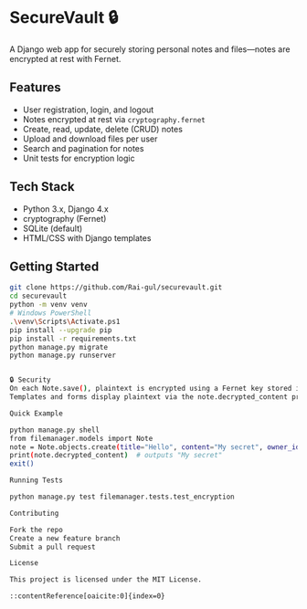 # SecureVault 🔒

A Django web app for securely storing personal notes and files—notes are encrypted at rest with Fernet.

## Features

- User registration, login, and logout  
- Notes encrypted at rest via `cryptography.fernet`  
- Create, read, update, delete (CRUD) notes  
- Upload and download files per user  
- Search and pagination for notes  
- Unit tests for encryption logic

## Tech Stack

- Python 3.x, Django 4.x  
- cryptography (Fernet)  
- SQLite (default)  
- HTML/CSS with Django templates

## Getting Started

```bash
git clone https://github.com/Rai-gul/securevault.git
cd securevault
python -m venv venv
# Windows PowerShell
.\venv\Scripts\Activate.ps1
pip install --upgrade pip
pip install -r requirements.txt
python manage.py migrate
python manage.py runserver


🔒 Security
On each Note.save(), plaintext is encrypted using a Fernet key stored in settings.py.
Templates and forms display plaintext via the note.decrypted_content property.

Quick Example

python manage.py shell
from filemanager.models import Note
note = Note.objects.create(title="Hello", content="My secret", owner_id=1)
print(note.decrypted_content)  # outputs "My secret"
exit()

Running Tests

python manage.py test filemanager.tests.test_encryption

Contributing

Fork the repo
Create a new feature branch
Submit a pull request

License

This project is licensed under the MIT License.

::contentReference[oaicite:0]{index=0}
